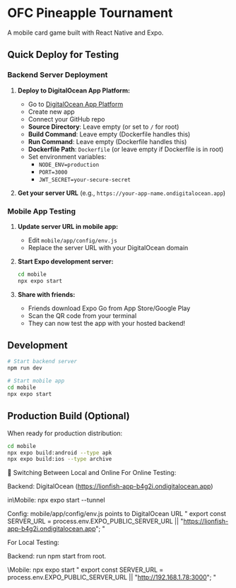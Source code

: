 # OFC Pineapple Tournament

A mobile card game built with React Native and Expo.

## Quick Deploy for Testing

### Backend Server Deployment

1. **Deploy to DigitalOcean App Platform:**
   - Go to [DigitalOcean App Platform](https://cloud.digitalocean.com/apps)
   - Create new app
   - Connect your GitHub repo
   - **Source Directory**: Leave empty (or set to `/` for root)
   - **Build Command**: Leave empty (Dockerfile handles this)
   - **Run Command**: Leave empty (Dockerfile handles this)
   - **Dockerfile Path**: `Dockerfile` (or leave empty if Dockerfile is in root)
   - Set environment variables:
     - `NODE_ENV=production`
     - `PORT=3000`
     - `JWT_SECRET=your-secure-secret`

2. **Get your server URL** (e.g., `https://your-app-name.ondigitalocean.app`)

### Mobile App Testing

1. **Update server URL in mobile app:**
   - Edit `mobile/app/config/env.js`
   - Replace the server URL with your DigitalOcean domain

2. **Start Expo development server:**
   ```bash
   cd mobile
   npx expo start
   ```

3. **Share with friends:**
   - Friends download Expo Go from App Store/Google Play
   - Scan the QR code from your terminal
   - They can now test the app with your hosted backend!

## Development

```bash
# Start backend server
npm run dev

# Start mobile app
cd mobile
npx expo start
```

## Production Build (Optional)

When ready for production distribution:
```bash
cd mobile
npx expo build:android --type apk
npx expo build:ios --type archive
```


🔄 Switching Between Local and Online
For Online Testing:

Backend: DigitalOcean (https://lionfish-app-b4g2i.ondigitalocean.app)

in\Mobile: npx expo start --tunnel

Config: mobile/app/config/env.js points to DigitalOcean URL " export const SERVER_URL = process.env.EXPO_PUBLIC_SERVER_URL || "https://lionfish-app-b4g2i.ondigitalocean.app"; "


For Local Testing:

Backend: run npm start from root. 

\Mobile: npx expo start " export const SERVER_URL = process.env.EXPO_PUBLIC_SERVER_URL || "http://192.168.1.78:3000"; "
